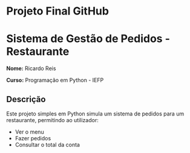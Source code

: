 # Projeto Final GitHub

# Sistema de Gestão de Pedidos - Restaurante

**Nome:** Ricardo Reis

**Curso:** Programação em Python - IEFP

## Descrição
Este projeto simples em Python simula um sistema de pedidos para um restaurante, permitindo ao utilizador:
- Ver o menu
- Fazer pedidos
- Consultar o total da conta
